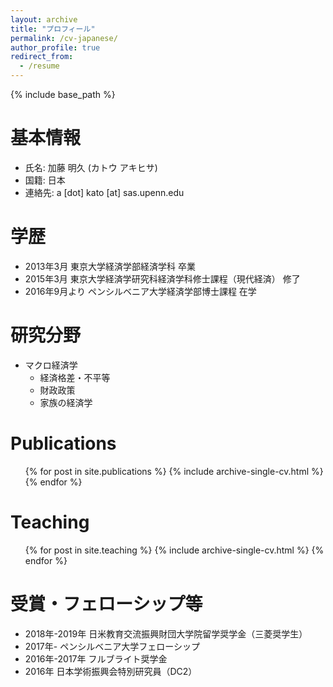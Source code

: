 ```yaml
---
layout: archive
title: "プロフィール"
permalink: /cv-japanese/
author_profile: true
redirect_from:
  - /resume
---
```


{% include base_path %}

基本情報
======
* 氏名: 加藤 明久 (カトウ アキヒサ)
* 国籍: 日本
* 連絡先: a [dot] kato [at] sas.upenn.edu

学歴
======
* 2013年3月 東京大学経済学部経済学科 卒業
* 2015年3月 東京大学経済学研究科経済学科修士課程（現代経済） 修了
* 2016年9月より ペンシルベニア大学経済学部博士課程 在学
  
研究分野
======
* マクロ経済学
  * 経済格差・不平等
  * 財政政策
  * 家族の経済学

Publications
======
  <ul>{% for post in site.publications %}
    {% include archive-single-cv.html %}
  {% endfor %}</ul>
    
Teaching
======
  <ul>{% for post in site.teaching %}
    {% include archive-single-cv.html %}
  {% endfor %}</ul>
  

受賞・フェローシップ等
======
* 2018年-2019年 日米教育交流振興財団大学院留学奨学金（三菱奨学生）
* 2017年- ペンシルベニア大学フェローシップ
* 2016年-2017年 フルブライト奨学金
* 2016年 日本学術振興会特別研究員（DC2）





